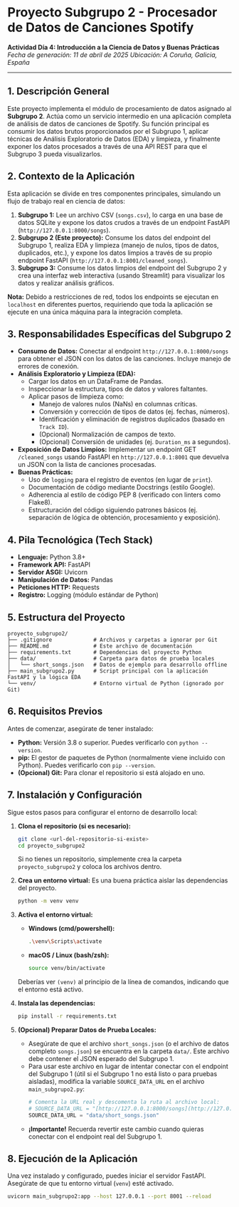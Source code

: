# Proyecto Subgrupo 2 - Procesador de Datos de Canciones Spotify

**Actividad Día 4: Introducción a la Ciencia de Datos y Buenas Prácticas**
*Fecha de generación: 11 de abril de 2025*
*Ubicación: A Coruña, Galicia, España*

---

## 1. Descripción General

Este proyecto implementa el módulo de procesamiento de datos asignado al **Subgrupo 2**. Actúa como un servicio intermedio en una aplicación completa de análisis de datos de canciones de Spotify. Su función principal es consumir los datos brutos proporcionados por el Subgrupo 1, aplicar técnicas de Análisis Exploratorio de Datos (EDA) y limpieza, y finalmente exponer los datos procesados a través de una API REST para que el Subgrupo 3 pueda visualizarlos.

## 2. Contexto de la Aplicación

Esta aplicación se divide en tres componentes principales, simulando un flujo de trabajo real en ciencia de datos:

1.  **Subgrupo 1:** Lee un archivo CSV (`songs.csv`), lo carga en una base de datos SQLite y expone los datos crudos a través de un endpoint FastAPI (`http://127.0.0.1:8000/songs`).
2.  **Subgrupo 2 (Este proyecto):** Consume los datos del endpoint del Subgrupo 1, realiza EDA y limpieza (manejo de nulos, tipos de datos, duplicados, etc.), y expone los datos limpios a través de su propio endpoint FastAPI (`http://127.0.0.1:8001/cleaned_songs`).
3.  **Subgrupo 3:** Consume los datos limpios del endpoint del Subgrupo 2 y crea una interfaz web interactiva (usando Streamlit) para visualizar los datos y realizar análisis gráficos.

**Nota:** Debido a restricciones de red, todos los endpoints se ejecutan en `localhost` en diferentes puertos, requiriendo que toda la aplicación se ejecute en una única máquina para la integración completa.

## 3. Responsabilidades Específicas del Subgrupo 2

-   **Consumo de Datos:** Conectar al endpoint `http://127.0.0.1:8000/songs` para obtener el JSON con los datos de las canciones. Incluye manejo de errores de conexión.
-   **Análisis Exploratorio y Limpieza (EDA):**
    -   Cargar los datos en un DataFrame de Pandas.
    -   Inspeccionar la estructura, tipos de datos y valores faltantes.
    -   Aplicar pasos de limpieza como:
        -   Manejo de valores nulos (NaNs) en columnas críticas.
        -   Conversión y corrección de tipos de datos (ej. fechas, números).
        -   Identificación y eliminación de registros duplicados (basado en `Track ID`).
        -   (Opcional) Normalización de campos de texto.
        -   (Opcional) Conversión de unidades (ej. `Duration_ms` a segundos).
-   **Exposición de Datos Limpios:** Implementar un endpoint GET `/cleaned_songs` usando FastAPI en `http://127.0.0.1:8001` que devuelva un JSON con la lista de canciones procesadas.
-   **Buenas Prácticas:**
    -   Uso de `logging` para el registro de eventos (en lugar de `print`).
    -   Documentación de código mediante Docstrings (estilo Google).
    -   Adherencia al estilo de código PEP 8 (verificado con linters como Flake8).
    -   Estructuración del código siguiendo patrones básicos (ej. separación de lógica de obtención, procesamiento y exposición).

## 4. Pila Tecnológica (Tech Stack)

-   **Lenguaje:** Python 3.8+
-   **Framework API:** FastAPI
-   **Servidor ASGI:** Uvicorn
-   **Manipulación de Datos:** Pandas
-   **Peticiones HTTP:** Requests
-   **Registro:** Logging (módulo estándar de Python)

## 5. Estructura del Proyecto

```
proyecto_subgrupo2/
├── .gitignore             # Archivos y carpetas a ignorar por Git
├── README.md              # Este archivo de documentación
├── requirements.txt       # Dependencias del proyecto Python
├── data/                  # Carpeta para datos de prueba locales
│   └── short_songs.json   # Datos de ejemplo para desarrollo offline
├── main_subgrupo2.py      # Script principal con la aplicación FastAPI y la lógica EDA
└── venv/                  # Entorno virtual de Python (ignorado por Git)
```

## 6. Requisitos Previos

Antes de comenzar, asegúrate de tener instalado:

-   **Python:** Versión 3.8 o superior. Puedes verificarlo con `python --version`.
-   **pip:** El gestor de paquetes de Python (normalmente viene incluido con Python). Puedes verificarlo con `pip --version`.
-   **(Opcional) Git:** Para clonar el repositorio si está alojado en uno.

## 7. Instalación y Configuración

Sigue estos pasos para configurar el entorno de desarrollo local:

1.  **Clona el repositorio (si es necesario):**
    ```bash
    git clone <url-del-repositorio-si-existe>
    cd proyecto_subgrupo2
    ```
    Si no tienes un repositorio, simplemente crea la carpeta `proyecto_subgrupo2` y coloca los archivos dentro.

2.  **Crea un entorno virtual:** Es una buena práctica aislar las dependencias del proyecto.
    ```bash
    python -m venv venv
    ```

3.  **Activa el entorno virtual:**
    -   **Windows (cmd/powershell):**
        ```bash
        .\venv\Scripts\activate
        ```
    -   **macOS / Linux (bash/zsh):**
        ```bash
        source venv/bin/activate
        ```
    Deberías ver `(venv)` al principio de la línea de comandos, indicando que el entorno está activo.

4.  **Instala las dependencias:**
    ```bash
    pip install -r requirements.txt
    ```

5.  **(Opcional) Preparar Datos de Prueba Locales:**
    -   Asegúrate de que el archivo `short_songs.json` (o el archivo de datos completo `songs.json`) se encuentra en la carpeta `data/`. Este archivo debe contener el JSON esperado del Subgrupo 1.
    -   Para usar este archivo en lugar de intentar conectar con el endpoint del Subgrupo 1 (útil si el Subgrupo 1 no está listo o para pruebas aisladas), modifica la variable `SOURCE_DATA_URL` en el archivo `main_subgrupo2.py`:
        ```python
        # Comenta la URL real y descomenta la ruta al archivo local:
        # SOURCE_DATA_URL = "[http://127.0.0.1:8000/songs](http://127.0.0.1:8000/songs)"
        SOURCE_DATA_URL = "data/short_songs.json"
        ```
    -   **¡Importante!** Recuerda revertir este cambio cuando quieras conectar con el endpoint real del Subgrupo 1.

## 8. Ejecución de la Aplicación

Una vez instalado y configurado, puedes iniciar el servidor FastAPI. Asegúrate de que tu entorno virtual (`venv`) esté activado.

```bash
uvicorn main_subgrupo2:app --host 127.0.0.1 --port 8001 --reload